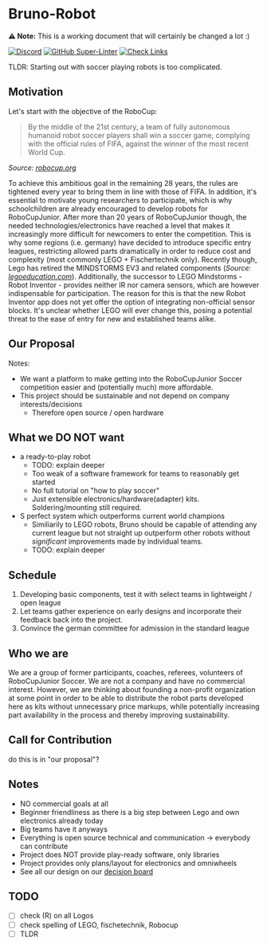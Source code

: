 # Bruno-Robot

**⚠️ Note:** This is a working document that will certainly be changed a lot :)

[![Discord](https://img.shields.io/discord/971137288471998574?logo=discord)](https://discord.gg/nBFmWqZT9V)
[![GitHub Super-Linter](https://github.com/bruno-robot/bruno-robot/workflows/Lint%20Code%20Base/badge.svg)](https://github.com/bruno-robot/bruno-robot/actions/workflows/super-linter.yml)
[![Check Links](https://github.com/bruno-robot/bruno-robot/actions/workflows/check-links.yml/badge.svg)](https://github.com/bruno-robot/bruno-robot/actions/workflows/check-links.yml)

TLDR: Starting out with soccer playing robots is too complicated.

## Motivation

Let's start with the objective of the RoboCup:

> By the middle of the 21st century, a team of fully autonomous humanoid robot soccer players shall win a soccer game, complying with the official rules of FIFA, against the winner of the most recent World Cup.

*Source: [robocup.org](https://www.robocup.org/objective)*

To achieve this ambitious goal in the remaining 28 years, the rules are tightened every year to bring them in line with those of FIFA.
In addition, it's essential to motivate young researchers to participate, which is why schoolchildren are already encouraged to develop robots for RoboCupJunior.
After more than 20 years of RoboCupJunior though, the needed technologies/electronics have reached a level that makes it increasingly more difficult for newcomers to enter the competition.
This is why some regions (i.e. germany) have decided to introduce specific entry leagues, restricting allowed parts dramatically in order to reduce cost and complexity (most commonly LEGO + Fischertechnik only).
Recently though, Lego has retired the MINDSTORMS EV3 and related components (*Source: [legoeducation.com](https://community.legoeducation.com/blogs/36/95)*).
Additionally, the successor to LEGO Mindstorms - Robot Inventor - provides neither IR nor camera sensors, which are however indispensable for participation.
The reason for this is that the new Robot Inventor app does not yet offer the option of integrating non-official sensor blocks.
It's unclear whether LEGO will ever change this, posing a potential threat to the ease of entry for new and established teams alike.

## Our Proposal

Notes:

* We want a platform to make getting into the RoboCupJunior Soccer competition easier and (potentially much) more affordable.
* This project should be sustainable and not depend on company interests/decisions
  * Therefore open source / open hardware

## What we DO NOT want

* a ready-to-play robot
  * TODO: explain deeper
  * Too weak of a software framework for teams to reasonably get started
  * No full tutorial on "how to play soccer"
  * Just extensible electronics/hardware(adapter) kits. Soldering/mounting still required.
* S perfect system which outperforms current world champions
  * Similiarily to LEGO robots, Bruno should be capable of attending any current league but not straight up outperform other robots without *significant* improvements made by individual teams.
  * TODO: explain deeper

## Schedule

1. Developing basic components, test it with select teams in lightweight / open league
2. Let teams gather experience on early designs and incorporate their feedback back into the project.
3. Convince the german committee for admission in the standard league

## Who we are

We are a group of former participants, coaches, referees, volunteers of RoboCupJunior Soccer.
We are not a company and have no commercial interest.
However, we are thinking about founding a non-profit organization at some point in order to be able to distribute the robot parts developed here as kits without unnecessary price markups, while potentially increasing part availability in the process and thereby improving sustainability.

## Call for Contribution

do this is in "our proposal"?

## Notes

* NO commercial goals at all
* Beginner friendliness as there is a big step between Lego and own electronics already today
* Big teams have it anyways
* Everything is open source technical and communication -> everybody can contribute
* Project does NOT provide play-ready software, only libraries
* Project provides only plans/layout for electronics and omniwheels
* See all our design on our [decision board](decision-board.md)

## TODO

* [ ] check (R) on all Logos
* [ ] check spelling of LEGO, fischetechnik, Robocup
* [ ] TLDR
